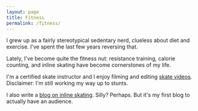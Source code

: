 ```yaml
---
layout: page
title: Fitness
permalink: /fitness/
---
```


I grew up as a fairly stereotypical sedentary nerd, clueless about diet and exercise. I've spent the last few years reversing that. 

Lately, I've become quite the fitness nut: resistance training, calorie counting, and inline skating have become cornerstones of my life.

I'm a certified skate instructor and I enjoy filming and editing [skate videos](https://www.youtube.com/watch?v=LC3faUkMJXo&list=PLGxmb2F67Kd7Nw_EQm1cNWdQhYOs0rmz6). Disclaimer: I'm still working my way up to stunts.

I also write a [blog on inline skating](http://www.thecityskater.com/). Silly? Perhaps. But it's my first blog to actually have an audience. 
